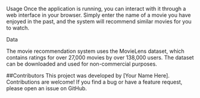

Usage
Once the application is running, you can interact with it through a web interface in your browser. Simply enter the name of a movie you have enjoyed in the past, and the system will recommend similar movies for you to watch.

Data

The movie recommendation system uses the MovieLens dataset, which contains ratings for over 27,000 movies by over 138,000 users. The dataset can be downloaded and used for non-commercial purposes.

##Contributors
This project was developed by [Your Name Here]. Contributions are welcome! If you find a bug or have a feature request, please open an issue on GitHub.
